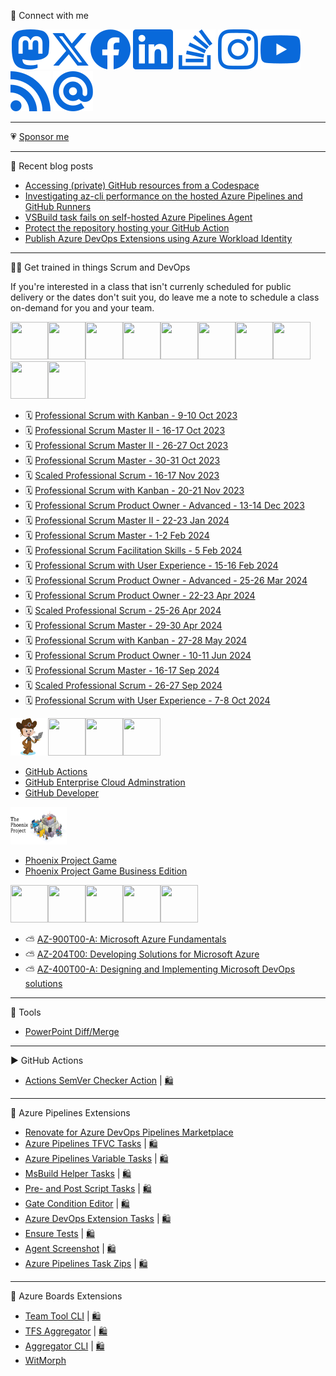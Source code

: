 🔗 Connect with me
<!--<a rel="me" href="https://hachyderm.io/@jessehouwing">Mastodon</a>-->
[![Mastadon](./img/light/mastadon.svg#|width=60px&height=60px)](https://hachyderm.io/@jessehouwing)[![twitter](./img/light/twitter.svg#|width=60px&height=60px)](https://twitter.com/jessehouwing)[![facebook](./img/light/facebook.svg#|width=60px&height=60px)](https://www.facebook.com/jessehouwing) 
[![linkedin](./img/light/linkedin.svg#|width=60px&height=60px)](https://www.linkedin.com/in/jessehouwing) 
[![stackoverflow](./img/light/stackoverflow.svg#|width=60px&height=60px)](https://stackoverflow.com/users/736079/jessehouwing) 
[![instagram](./img/light/instagram.svg#|width=60px&height=60px)](https://www.instagram.com/jesse.houwing/) 
[![youtube](./img/light/youtube.svg#|width=60px&height=60px)](https://www.youtube.com/c/JesseHouwing/) 
[![rss](./img/light/rss.svg#|width=60px&height=60px)](https://jessehouwing.net/)
[![bluesky](./img/light/bsky.svg#|width=60px&height=60px)](https://bsky.app/profile/jessehouwing.net)

<hr />

💗 [Sponsor me](https://github.com/sponsors/jessehouwing/)

<hr />

📒 Recent blog posts
<!-- BLOG-POST-LIST:START -->
- [Accessing &lpar;private&rpar; GitHub resources from a Codespace](https://jessehouwing.net/github-codespaces-access-additional-resources/)
- [Investigating az-cli performance on the hosted Azure Pipelines and GitHub Runners](https://jessehouwing.net/az-cli-performance-azure-pipelines-and-github-runner/)
- [VSBuild task fails on self-hosted Azure Pipelines Agent](https://jessehouwing.net/vsbuild-task-fails-on-self-hosted-azure-pipelines-agent/)
- [Protect the repository hosting your GitHub Action](https://jessehouwing.net/protect-the-repository-hosting-your-github-action/)
- [Publish Azure DevOps Extensions using Azure Workload Identity](https://jessehouwing.net/publish-azure-devops-extensions-using-workload-identity-oidc/)
<!-- BLOG-POST-LIST:END -->

<hr/>

👨‍💻 Get trained in things Scrum and DevOps

If you're interested in a class that isn't currenly scheduled for public delivery or the dates don't suit you, do leave me a note to schedule a class on-demand for you and your team.

<img height="60" width="60" src="https://images.credly.com/size/340x340/images/41d567f7-f570-49aa-bb6d-8d8b328c2b61/image.png"><img height="60" width="60" src="https://images.credly.com/size/340x340/images/d2298e82-b671-434a-876b-21a0ebc3af0e/image.png"><img height="60" width="60" src="https://images.credly.com/size/340x340/images/a2790314-008a-4c3d-9553-f5e84eb359ba/image.png"><img height="60" width="60" src="https://images.credly.com/size/340x340/images/d90cc9bc-3e9a-49b2-ac09-7930db400e32/image.png"><img height="60" width="60" src="https://images.credly.com/size/340x340/images/591762c5-fae7-49c6-b326-e1756979928d/image.png"><img height="60" width="60" src="https://images.credly.com/size/340x340/images/0a8590ce-08e2-493f-b45a-e2c9ee8c848c/image.png"><img height="60" width="60" src="https://images.credly.com/size/340x340/images/78c2bf96-9468-40ac-aee7-3eac9d79a6d5/image.png"><img height="60" width="60" src="https://images.credly.com/size/340x340/images/253d8e52-e0bb-4806-87f8-b46784afea51/image.png"><img height="60" width="60" src="https://images.credly.com/size/340x340/images/ab5a94a3-3d62-4d02-a3c8-7a72524f4d12/image.png"><img height="60" width="60" src="https://images.credly.com/size/220x220/images/026ffcf1-b2db-48dd-8cae-01e43d0e7354/image.png">

<!-- SCRUM-CLASS-LIST:START -->
 - 🗓️ [Professional Scrum with Kanban - 9-10 Oct 2023](https://scrum.org/courses/professional-scrum-kanban-2023-10-09-69951)
 - 🗓️ [Professional Scrum Master II - 16-17 Oct 2023](https://scrum.org/courses/professional-scrum-master-ii-hilversum-netherlands-2023-10-16-69935)
 - 🗓️ [Professional Scrum Master II - 26-27 Oct 2023](https://scrum.org/courses/professional-scrum-master-ii-2023-10-26-74400)
 - 🗓️ [Professional Scrum Master - 30-31 Oct 2023](https://scrum.org/courses/professional-scrum-master-2023-10-30-69405)
 - 🗓️ [Scaled Professional Scrum - 16-17 Nov 2023](https://scrum.org/courses/scaled-professional-scrum-hilversum-netherlands-2023-11-16-69955)
 - 🗓️ [Professional Scrum with Kanban - 20-21 Nov 2023](https://scrum.org/courses/professional-scrum-kanban-hilversum-netherlands-2023-11-20-74427)
 - 🗓️ [Professional Scrum Product Owner - Advanced - 13-14 Dec 2023](https://scrum.org/courses/professional-scrum-product-owner-advanced-hilversum-netherlands-2023-12-13-69949)
 - 🗓️ [Professional Scrum Master II - 22-23 Jan 2024](https://scrum.org/courses/professional-scrum-master-ii-hilversum-netherlands-2024-01-22-76038)
 - 🗓️ [Professional Scrum Master - 1-2 Feb 2024](https://scrum.org/courses/professional-scrum-master-hilversum-netherlands-2024-02-01-75993)
 - 🗓️ [Professional Scrum Facilitation Skills - 5 Feb 2024](https://scrum.org/courses/professional-scrum-facilitation-skills-hilversum-netherlands-2024-02-05-76281)
 - 🗓️ [Professional Scrum with User Experience - 15-16 Feb 2024](https://scrum.org/courses/professional-scrum-user-experience-hilversum-netherlands-2024-02-15-76031)
 - 🗓️ [Professional Scrum Product Owner - Advanced - 25-26 Mar 2024](https://scrum.org/courses/professional-scrum-product-owner-advanced-hilversum-netherlands-2024-03-25-76110)
 - 🗓️ [Professional Scrum Product Owner - 22-23 Apr 2024](https://scrum.org/courses/professional-scrum-product-owner-2024-04-22-76093)
 - 🗓️ [Scaled Professional Scrum - 25-26 Apr 2024](https://scrum.org/courses/scaled-professional-scrum-hilversum-netherlands-2024-04-25-76276)
 - 🗓️ [Professional Scrum Master - 29-30 Apr 2024](https://scrum.org/courses/professional-scrum-master-2024-04-29-76018)
 - 🗓️ [Professional Scrum with Kanban - 27-28 May 2024](https://scrum.org/courses/professional-scrum-kanban-hilversum-netherlands-2024-05-27-76292)
 - 🗓️ [Professional Scrum Product Owner - 10-11 Jun 2024](https://scrum.org/courses/professional-scrum-product-owner-hilversum-netherlands-2024-06-10-76071)
 - 🗓️ [Professional Scrum Master - 16-17 Sep 2024](https://scrum.org/courses/professional-scrum-master-hilversum-netherlands-2024-09-16-76001)
 - 🗓️ [Scaled Professional Scrum - 26-27 Sep 2024](https://scrum.org/courses/scaled-professional-scrum-hilversum-netherlands-2024-09-26-76277)
 - 🗓️ [Professional Scrum with User Experience - 7-8 Oct 2024](https://scrum.org/courses/professional-scrum-user-experience-hilversum-netherlands-2024-10-07-76032)
<!-- SCRUM-CLASS-LIST:END -->

<img height="60" width="60" src="./img/github-mona-jesse.png"><img height="60" width="60" src="https://images.credly.com/size/340x340/images/89efc3e7-842b-4790-b09b-9ea5efc71ec3/image.png"><img height="60" width="60" src="https://images.credly.com/size/340x340/images/34880f37-8ec8-4542-a78a-73ba6647208e/image.png"><img height="60" width="60" src="https://images.credly.com/size/340x340/images/c9ed294b-f8ac-48fa-a8c3-96dab1f110f2/image.png">

- [GitHub Actions](https://github.com/services/actions-training)
- [GitHub Enterprise Cloud Adminstration](https://github.com/services/admin-training-github-enterprise-cloud)
- [GitHub Developer](https://github.com/services/github-for-developers-training)

<img height="60" width="90" src="./img/Phoenix Project Game.png">

- [Phoenix Project Game](https://xebia.com/academy/en/training/phoenix-project-game)
- [Phoenix Project Game Business Edition](https://xebia.com/academy/en/training/the-phoenix-project)


<img height="60" width="60" src="https://images.credly.com/size/340x340/images/5c687ffb-7ab6-4fd5-bf8c-14f0178acd21/image.png"><img height="60" width="60" src="https://images.credly.com/size/340x340/images/fd6bb2af-2f05-4d9b-a23e-39f8e309a82d/image.png"><img height="60" width="60" src="https://images.credly.com/size/340x340/images/be8fcaeb-c769-4858-b567-ffaaa73ce8cf/image.png"><img height="60" width="60" src="https://images.credly.com/size/680x680/images/63316b60-f62d-4e51-aacc-c23cb850089c/azure-developer-associate-600x600.png"><img height="60" width="60" src="https://images.credly.com/size/680x680/images/c3ab66f8-5d59-4afa-a6c2-0ba30a1989ca/CERT-Expert-DevOps-Engineer-600x600.png">

- ⛅ [AZ-900T00-A: Microsoft Azure Fundamentals](https://xebia.com/academy/en/training/certified-azure-foundation)
- ⛅ [AZ-204T00: Developing Solutions for Microsoft Azure](https://xebia.com/academy/en/training/certified-azure-developer)
- ⛅ [AZ-400T00-A: Designing and Implementing Microsoft DevOps solutions](https://xebia.com/academy/en/training/microsoft-azure-devops-engineer)

<hr />

🤖 Tools

 * [PowerPoint Diff/Merge](https://github.com/jessehouwing/ppt-diffmerge) 

<hr />

▶️ GitHub Actions

* [Actions SemVer Checker Action](https://github.com/jessehouwing/actions-semver-checker) | [🛍️](https://github.com/marketplace/actions/actions-semver-checker)

<hr />

🚀 Azure Pipelines Extensions

 * [Renovate for Azure DevOps Pipelines Marketplace](https://github.com/jessehouwing/renovate-azure-devops-marketplace)
 * [Azure Pipelines TFVC Tasks](https://github.com/jessehouwing/azure-pipelines-tfvc-tasks) | [🛍️](https://marketplace.visualstudio.com/items?itemName=jessehouwing.jessehouwing-vsts-tfvc-tasks)
 * [Azure Pipelines Variable Tasks](https://github.com/jessehouwing/azure-pipelines-variable-tasks) | [🛍️](https://marketplace.visualstudio.com/items?itemName=jessehouwing.jessehouwing-vsts-variable-tasks)
 * [MsBuild Helper Tasks](https://github.com/jessehouwing/azure-pipelines-msbuild-helper-task) | [🛍️](https://github.com/jessehouwing/azure-pipelines-msbuild-helper-task)
 * [Pre- and Post Script Tasks](https://github.com/jessehouwing/azure-pipelines-tasks-zips) | [🛍️](https://marketplace.visualstudio.com/items?itemName=jessehouwing.pre-post-tasks)
 * [Gate Condition Editor](https://github.com/jessehouwing/azure-pipelines-gate-condition-editor) | [🛍️](https://marketplace.visualstudio.com/items?itemName=jessehouwing.gate-condition-editor)
 * [Azure DevOps Extension Tasks](https://github.com/microsoft/azure-devops-extension-tasks) | [🛍️](https://marketplace.visualstudio.com/items?itemName=ms-devlabs.vsts-developer-tools-build-tasks)
 * [Ensure Tests](https://github.com/jessehouwing/azure-pipelines-gate-condition-editor) | [🛍️](https://marketplace.visualstudio.com/items?itemName=jessehouwing.vsts-ensure-tests-tasks)
 * [Agent Screenshot](https://github.com/jessehouwing/azure-pipelines-agent-screenshot) | [🛍️](https://marketplace.visualstudio.com/items?itemName=jessehouwing.agent-screenshot)
 * [Azure Pipelines Task Zips](https://github.com/jessehouwing/azure-pipelines-tasks-zips) | [🛍️](https://github.com/jessehouwing/azure-pipelines-tasks-zips#extension)
 
<hr />

📅 Azure Boards Extensions

 * [Team Tool CLI](https://github.com/jessehouwing/azure-boards-team-tools) | [🛍️](https://marketplace.visualstudio.com/items?itemName=jessehouwing.azure-boards-teams-tool)
 * [TFS Aggregator](https://github.com/tfsaggregator/tfsaggregator) | [🛍️](https://marketplace.visualstudio.com/items?itemName=tfsaggregatorteam.tfs-aggregator-server-plugin) 
 * [Aggregator CLI](https://github.com/tfsaggregator/aggregator-cli) | [🛍️](https://marketplace.visualstudio.com/items?itemName=tfsaggregatorteam.aggregator-cli) 
 * [WitMorph](https://github.com/jessehouwing/WitMorph)
